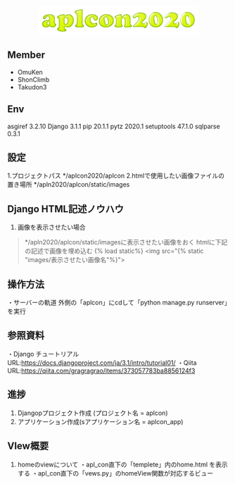 <div align="center">
<img src="./icon.png" title="ICON">
</div>

## Member
* OmuKen
* ShonClimb
* Takudon3

## Env
asgiref    3.2.10
Django     3.1.1
pip        20.1.1
pytz       2020.1
setuptools 47.1.0
sqlparse   0.3.1

## 設定
1.プロジェクトパス 
    */aplcon2020/aplcon
2.htmlで使用したい画像ファイルの置き場所
    */apln2020/aplcon/static/images

## Django HTML記述ノウハウ
1. 画像を表示させたい場合
>*/apln2020/aplcon/static/imagesに表示させたい画像をおく
>htmlに下記の記述で画像を埋め込む
    {% load static%}
    <img src="{% static "images/表示させたい画像名"%}">

## 操作方法
・サーバーの軌道
外側の「aplcon」にcdして「python manage.py runserver」を実行

## 参照資料
・Django チュートリアル 
URL:https://docs.djangoproject.com/ja/3.1/intro/tutorial01/
・Qiita
URL:https://qiita.com/gragragrao/items/373057783ba8856124f3

## 進捗
1. Djangopプロジェクト作成 (プロジェクト名 = aplcon)
2. アプリケーション作成(sアプリケーション名 = aplcon_app)

## VIew概要
1. homeのviewについて
・apl_con直下の「templete」内のhome.html を表示する
・apl_con直下の「vews.py」のhomeView関数が対応するビュー
